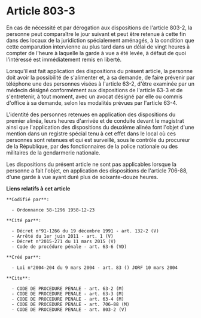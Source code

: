 # Article 803-3

En cas de nécessité et par dérogation aux dispositions de l'article 803-2, la personne peut comparaître le jour suivant et
peut être retenue à cette fin dans des locaux de la juridiction spécialement aménagés, à la condition que cette comparution
intervienne au plus tard dans un délai de vingt heures à compter de l'heure à laquelle la garde à vue a été levée, à défaut
de quoi l'intéressé est immédiatement remis en liberté.

Lorsqu'il est fait application des dispositions du présent article, la personne doit avoir la possibilité de s'alimenter et,
à sa demande, de faire prévenir par téléphone une des personnes visées à l'article 63-2, d'être examinée par un médecin
désigné conformément aux dispositions de l'article 63-3 et de s'entretenir, à tout moment, avec un avocat désigné par elle ou
commis d'office à sa demande, selon les modalités prévues par l'article 63-4.

L'identité des personnes retenues en application des dispositions du premier alinéa, leurs heures d'arrivée et de conduite
devant le magistrat ainsi que l'application des dispositions du deuxième alinéa font l'objet d'une mention dans un registre
spécial tenu à cet effet dans le local où ces personnes sont retenues et qui est surveillé, sous le contrôle du procureur de
la République, par des fonctionnaires de la police nationale ou des militaires de la gendarmerie nationale.

Les dispositions du présent article ne sont pas applicables lorsque la personne a fait l'objet, en application des
dispositions de l'article 706-88, d'une garde à vue ayant duré plus de soixante-douze heures.

**Liens relatifs à cet article**

	**Codifié par**:

	  - Ordonnance 58-1296 1958-12-23

	**Cité par**:

	  - Décret n°91-1266 du 19 décembre 1991 - art. 132-2 (V)
	  - Arrêté du 1er juin 2011 - art. 1 (V)
	  - Décret n°2015-271 du 11 mars 2015 (V)
	  - Code de procédure pénale - art. 63-6 (VD)

	**Créé par**:

	  - Loi n°2004-204 du 9 mars 2004 - art. 83 () JORF 10 mars 2004

	**Cite**:

	  - CODE DE PROCEDURE PENALE - art. 63-2 (M)
	  - CODE DE PROCEDURE PENALE - art. 63-3 (M)
	  - CODE DE PROCEDURE PENALE - art. 63-4 (M)
	  - CODE DE PROCEDURE PENALE - art. 706-88 (M)
	  - CODE DE PROCEDURE PENALE - art. 803-2 (V)
